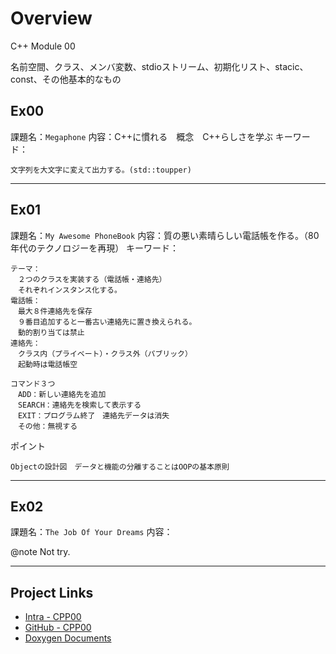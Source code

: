 # Overview

C++ Module 00

名前空間、クラス、メンバ変数、stdioストリーム、初期化リスト、stacic、const、その他基本的なもの

## Ex00

課題名：`Megaphone`
内容：C++に慣れる　概念　C++らしさを学ぶ
キーワード：
```
文字列を大文字に変えて出力する。(std::toupper)
```

---

## Ex01

課題名：`My Awesome PhoneBook`
内容：質の悪い素晴らしい電話帳を作る。（80年代のテクノロジーを再現）
キーワード：
```
テーマ：
　２つのクラスを実装する（電話帳・連絡先）
　それぞれインスタンス化する。
電話帳：
　最大８件連絡先を保存
　９番目追加すると一番古い連絡先に置き換えられる。
　動的割り当ては禁止
連絡先：
　クラス内（プライベート）・クラス外（パブリック）
　起動時は電話帳空

コマンド３つ
　ADD：新しい連絡先を追加
　SEARCH：連絡先を検索して表示する
　EXIT：プログラム終了　連絡先データは消失
　その他：無視する

```


ポイント
```
Objectの設計図　データと機能の分離することはOOPの基本原則
```

---

## Ex02

課題名：`The Job Of Your Dreams`
内容：

@note
Not try.

---

## Project Links

* [Intra - CPP00](https://projects.intra.42.fr/cpp-module-00/kamitsui)
* [GitHub - CPP00](https://github.com/kamitsui/cpp00)
* [Doxygen Documents](https://kamitsui.github.io/cpp00/)
